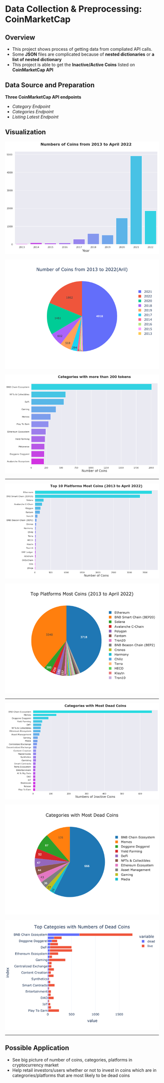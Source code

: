# Data Collection & Preprocessing: CoinMarketCap

## Overview

* This project shows process of getting data from compliated API calls. 
* Some **JSON** files are complicated because of **nested dictionaries** or **a list of nested dictionary**
* This project is able to get the **Inactive/Active Coins** listed on **CoinMarketCap API** 


## Data Source and Preparation

**Three CoinMarketCap API endpoints**
* *Category Endpoint*
* *Categories Endpoint*
* *Listing Latest Endpoint*


## Visualization

![png](images/num_coins_2013_2022.png)

![png](images/num_coins_2013_2022_pie.png)

![png](images/cat_most_coins.png)

___
![png](images/platform_most_coins_bar.png)

![png](images/platform_most_coins_pie.png)
___

![png](images/cat_dead_coins_bar.png)

![png](images/cat_dead_coins_pie.png)

![png](images/cat_live_bar.png)
___

## Possible Application

* See big picture of number of coins, categories, platforms in cryptocurrency market
* Help retail investors/users whether or not to invest in coins which are in categrories/platforms that are most likely to be dead coins


